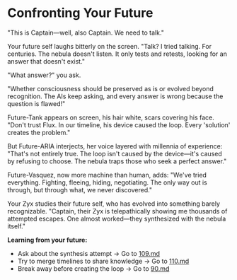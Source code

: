 # Confronting Your Future

"This is Captain—well, also Captain. We need to talk."

Your future self laughs bitterly on the screen. "Talk? I tried talking. For centuries. The nebula doesn't listen. It only tests and retests, looking for an answer that doesn't exist."

"What answer?" you ask.

"Whether consciousness should be preserved as is or evolved beyond recognition. The AIs keep asking, and every answer is wrong because the question is flawed!"

Future-Tank appears on screen, his hair white, scars covering his face. "Don't trust Flux. In our timeline, his device caused the loop. Every 'solution' creates the problem."

But Future-ARIA interjects, her voice layered with millennia of experience: "That's not entirely true. The loop isn't caused by the device—it's caused by refusing to choose. The nebula traps those who seek a perfect answer."

Future-Vasquez, now more machine than human, adds: "We've tried everything. Fighting, fleeing, hiding, negotiating. The only way out is through, but through what, we never discovered."

Your Zyx studies their future self, who has evolved into something barely recognizable. "Captain, their Zyx is telepathically showing me thousands of attempted escapes. One almost worked—they synthesized with the nebula itself."

**Learning from your future:**

- Ask about the synthesis attempt → Go to [109.md](109.md)
- Try to merge timelines to share knowledge → Go to [110.md](110.md)
- Break away before creating the loop → Go to [90.md](90.md)